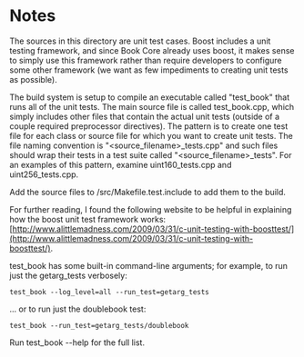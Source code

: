 # Notes
The sources in this directory are unit test cases.  Boost includes a
unit testing framework, and since Book Core already uses boost, it makes
sense to simply use this framework rather than require developers to
configure some other framework (we want as few impediments to creating
unit tests as possible).

The build system is setup to compile an executable called "test_book"
that runs all of the unit tests.  The main source file is called
test_book.cpp, which simply includes other files that contain the
actual unit tests (outside of a couple required preprocessor
directives).  The pattern is to create one test file for each class or
source file for which you want to create unit tests.  The file naming
convention is "<source_filename>_tests.cpp" and such files should wrap
their tests in a test suite called "<source_filename>_tests".  For an
examples of this pattern, examine uint160_tests.cpp and
uint256_tests.cpp.

Add the source files to /src/Makefile.test.include to add them to the build.

For further reading, I found the following website to be helpful in
explaining how the boost unit test framework works:
[http://www.alittlemadness.com/2009/03/31/c-unit-testing-with-boosttest/](http://www.alittlemadness.com/2009/03/31/c-unit-testing-with-boosttest/).

test_book has some built-in command-line arguments; for
example, to run just the getarg_tests verbosely:

    test_book --log_level=all --run_test=getarg_tests

... or to run just the doublebook test:

    test_book --run_test=getarg_tests/doublebook

Run  test_book --help   for the full list.


